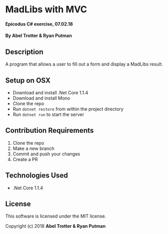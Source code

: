 # MadLibs with MVC

#### Epicodus C# exercise, 07.02.18

#### By Abel Trotter & Ryan Putman

## Description

A program that allows a user to fill out a form and display a MadLibs result.

## Setup on OSX

* Download and install .Net Core 1.1.4
* Download and install Mono
* Clone the repo
* Run `dotnet restore` from within the project directory
* Run `dotnet run` to start the server

## Contribution Requirements

1. Clone the repo
1. Make a new branch
1. Commit and push your changes
1. Create a PR

## Technologies Used

* .Net Core 1.1.4

## License

This software is licensed under the MIT license.

Copyright (c) 2018 **Abel Trotter & Ryan Putman**
